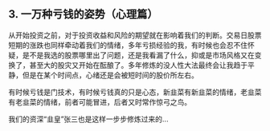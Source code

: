 ## 3. 一万种亏钱的姿势（心理篇）
从开始投资之前，对于投资收益和风险的期望就在影响着我们的判断。交易日股票短期的涨跌也同样牵动着我们的情绪，多年亏损经验的我，有时候也会忍不住怀疑，是不是我选的股票哪里出了问题，还是我看漏了什么，抑或是市场风格又在变换了，甚至大的股灾又开始在酝酿了。多年修炼的没人性大法最终会让我趋于平静，但是在某个时间点，心绪还是会被短时间的股价所左右。

有时候亏钱是门技术，有时候亏钱真的只是心态，新韭菜有新韭菜的情绪，老韭菜有老韭菜的情绪，前者可能冒进，后者又时常作惊弓之鸟。

我们的资深“韭皇”张三也是这样一步步修炼过来的...
